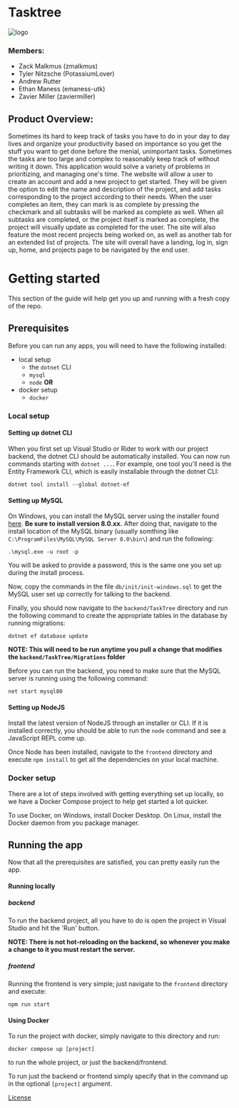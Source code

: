 # Tasktree
![logo](https://github.com/scrumzone/tasktree/blob/main/frontend/src/assets/logo.png)

### Members:
* Zack Malkmus (zmalkmus)
* Tyler Nitzsche (PotassiumLover)
* Andrew Rutter
* Ethan Maness (emaness-utk)
* Zavier Miller (zaviermiller)


## Product Overview:
  Sometimes its hard to keep track of tasks you have to do in your day to day lives and organize your productivity based on importance so you get the stuff you want to   get done before the menial, unimportant tasks. Sometimes the tasks are too large and complex to reasonably keep track of without writing it down. This application     would solve a variety of problems in prioritizing, and managing one's time. The website will allow a user to create an account and add a new project to get started.   They will be given the option to edit the name and description of the project, and add tasks corresponding to the project according to their needs. When the user       completes an item, they can mark is as complete by pressing the checkmark and all subtasks will be marked as complete as well. When all subtasks are completed, or     the project itself is marked as complete, the project will visually update as completed for the user. The site will also feature the most recent projects being         worked on, as well as another tab for an extended list of projects. The site will overall have a landing, log in, sign up, home, and projects page to be navigated by   the end user.

# Getting started

This section of the guide will help get you up and running with a fresh copy of the repo.

## Prerequisites

Before you can run any apps, you will need to have the following installed:

- local setup
  - the `dotnet` CLI
  - `mysql`
  - `node`
    **OR**
- docker setup
  - `docker`

### Local setup

#### Setting up dotnet CLI

When you first set up Visual Studio or Rider to work with our project backend, the dotnet CLI should be automatically installed.
You can now run commands starting with `dotnet ...`. For example, one tool you'll need is the Entity Framework CLI, which is easily installable through the dotnet CLI:

```
dotnet tool install --global dotnet-ef
```

#### Setting up MySQL

On Windows, you can install the MySQL server using the installer found [here](https://dev.mysql.com/downloads/installer/). **Be sure to install version 8.0.xx.**
After doing that, navigate to the install location of the MySQL binary (usually somthing like `C:\ProgramFiles\MySQL\MySQL Server 8.0\bin\`) and run the following:

```
.\mysql.exe -u root -p
```

You will be asked to provide a password, this is the same one you set up during the install process.

Now, copy the commands in the file `db/init/init-windows.sql` to get the MySQL user set up correctly for talking to the backend.

Finally, you should now navigate to the `backend/TaskTree` directory and run the following command to create the appropriate tables in the database by running migrations:

```
dotnet ef database update
```

**NOTE: This will need to be run anytime you pull a change that modifies the `backend/TaskTree/Migrations` folder**

Before you can run the backend, you need to make sure that the MySQL server is running using the following command:

```
net start mysql80
```

#### Setting up NodeJS

Install the latest version of NodeJS through an installer or CLI. If it is installed correctly, you should be able to run the `node` command and see a JavaScript REPL come up.

Once Node has been installed, navigate to the `frontend` directory and execute `npm install` to get all the dependencies on your local machine.

### Docker setup

There are a lot of steps involved with getting everything set up locally, so we have a Docker Compose project to help get started a lot quicker.

To use Docker, on Windows, install Docker Desktop. On Linux, install the Docker daemon from you package manager.

## Running the app

Now that all the prerequisites are satisfied, you can pretty easily run the app.

#### Running locally

##### backend

To run the backend project, all you have to do is open the project in Visual Studio and hit the 'Run' button.

**NOTE: There is not hot-reloading on the backend, so whenever you make a change to it you must restart the server.**

##### frontend

Running the frontend is very simple; just navigate to the `frontend` directory and execute:

```
npm run start
```

#### Using Docker

To run the project with docker, simply navigate to this directory and run:

```
docker compose up [project]
```

to run the whole project, or just the backend/frontend.

To run just the backend or frontend simply specify that in the command up in the optional `[project]` argument.

[License](https://github.com/scrumzone/tasktree/blob/main/LICENSE.txt)

